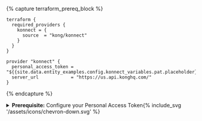 {% capture terraform_prereq_block %}
```hcl
terraform {
  required_providers {
    konnect = {
      source  = "kong/konnect"
    }
  }
}

provider "konnect" {
  personal_access_token = "${{site.data.entity_examples.config.konnect_variables.pat.placeholder}}"
  server_url            = "https://us.api.konghq.com/"
}
```
{% endcapture %}

<div class="bg-secondary shadow-primary rounded-md flex flex-col text-sm">
  <details class="flex flex-col border-b border-primary/5">
    <summary class="py-3 px-5 text-primary list-none cursor-pointer"><strong>Prerequisite:</strong> Configure your Personal Access Token<span class="inline-flex chevron-icon float-right">{% include_svg '/assets/icons/chevron-down.svg' %}</span></summary>
    <div class="px-5 pb-3">
      {{ terraform_prereq_block | markdownify }}
    </div>
  </details>
</div>